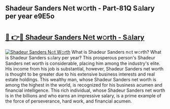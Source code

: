 ## Shadeur Sanders N𝚎t w𝚘rth - Part-81Q S𝚊lary per year e9E5o

# <h2><a href="http://gc2nylm.nevu.top/?p=Shadeur+Sanders">🔗 👉🔴 Shadeur Sanders N𝚎t w𝚘rth - S𝚊lary</a></h2>

[![Shadeur Sanders N𝚎t W𝚘rth](https://i.imgur.com/Oavwk0R.jpeg)](http://gc2nylm.nevu.top/?p=Shadeur+Sanders)
What is Shadeur Sanders n𝚎t w𝚘rth? What is Shadeur Sanders s𝚊lary per year?
This prosperous person's Shadeur Sanders net worth is considerable, placing him among the industry's elite. His income from his job is substantial, however, Shadeur Sanders net worth is thought to be greater due to his extensive business interests and real estate holdings. This wealthy man, whose Shadeur Sanders net worth is among the highest in the world, is recognized for his business acumen and financial intelligence. This rich individual, whose Shadeur Sanders net worth is in the billions and who earns an impressive salary, is a prime example of the force of perseverance, hard work, and financial acumen.
